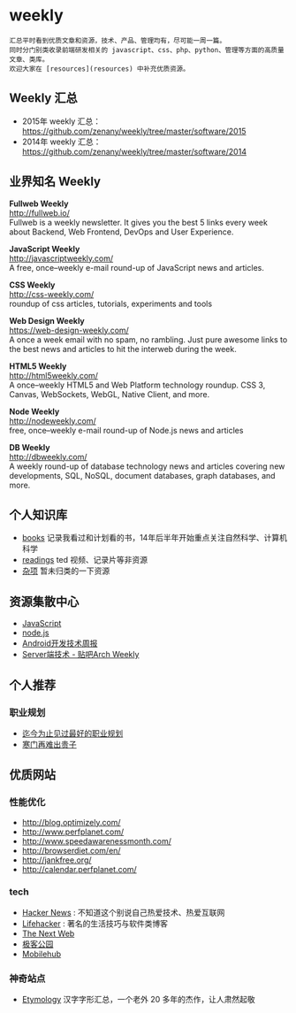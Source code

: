 weekly
======

	汇总平时看到优质文章和资源，技术、产品、管理均有，尽可能一周一篇。
	同时分门别类收录前端研发相关的 javascript、css、php、python、管理等方面的高质量文章、类库。
	欢迎大家在 [resources](resources) 中补充优质资源。


## Weekly 汇总

- 2015年 weekly 汇总： <https://github.com/zenany/weekly/tree/master/software/2015>  
- 2014年 weekly 汇总： <https://github.com/zenany/weekly/tree/master/software/2014>  

## 业界知名 Weekly

**Fullweb Weekly**  
http://fullweb.io/  
Fullweb is a weekly newsletter. It gives you the best 5 links every week about Backend, Web Frontend, DevOps and User Experience.  

**JavaScript Weekly**  
http://javascriptweekly.com/  
A free, once–weekly e-mail round-up of JavaScript news and articles.  

**CSS Weekly**  
http://css-weekly.com/  
roundup of css articles, tutorials, experiments and tools

**Web Design Weekly**  
https://web-design-weekly.com/  
A once a week email with no spam, no rambling. Just pure awesome links to the best news and articles to hit the interweb during the week.  

**HTML5 Weekly**  
http://html5weekly.com/  
A once–weekly HTML5 and Web Platform technology roundup.
CSS 3, Canvas, WebSockets, WebGL, Native Client, and more.  

**Node Weekly**  
http://nodeweekly.com/  
free, once–weekly e-mail round-up of Node.js news and articles  

**DB Weekly**  
http://dbweekly.com/  
A weekly round-up of database technology news and articles covering new developments, SQL, NoSQL, document databases, graph databases, and more.

## 个人知识库

- [books](books.md) 记录我看过和计划看的书，14年后半年开始重点关注自然科学、计算机科学
- [readings](books.md) ted 视频、记录片等非资源
- [杂项](resources.md) 暂未归类的一下资源

## 资源集散中心

- [JavaScript](resources/javascript.md)  
- [node.js](resources/nodejs.md)  
- [Android开发技术周报](http://www.androidweekly.cn/)  
- [Server端技术 - 贴吧Arch Weekly](http://nginx.baidu.com/book/arch_weekly/)  

## 个人推荐

### 职业规划

- [迄今为止见过最好的职业规划](http://www.360doc.com/content/13/0512/16/3125585_284829243.shtml)  
- [寒门再难出贵子](http://www.mtyyw.com/7013/)  

## 优质网站

### 性能优化

- http://blog.optimizely.com/  
- http://www.perfplanet.com/  
- http://www.speedawarenessmonth.com/  
- http://browserdiet.com/en/  
- http://jankfree.org/
- http://calendar.perfplanet.com/  

### tech

- [Hacker News](https://news.ycombinator.com/) : 不知道这个别说自己热爱技术、热爱互联网  
- [Lifehacker](http://lifehacker.com/) : 著名的生活技巧与软件类博客  
- [The Next Web](http://thenextweb.com/)  
- [极客公园](http://www.geekpark.net/)  
- [Mobilehub](http://mobilehub.io/)  

### 神奇站点

- [Etymology](http://www.chineseetymology.org/) 汉字字形汇总，一个老外 20 多年的杰作，让人肃然起敬
